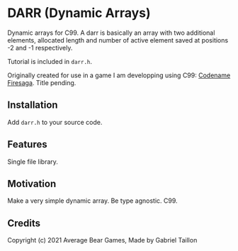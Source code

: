 # DARR (Dynamic Arrays) 

Dynamic arrays for C99. A darr is basically an array with two additional elements, allocated length and number of active element saved at positions -2 and -1 respectively. 

Tutorial is included in ```darr.h```.

Originally created for use in a game I am developping using C99: [Codename Firesaga](https://gitlab.com/Gabinou/firesagamaker). Title pending. 

## Installation
Add ```darr.h``` to your source code.

## Features
Single file library.

## Motivation
Make a very simple dynamic array. 
Be type agnostic.
C99.

## Credits
Copyright (c) 2021 Average Bear Games, Made by Gabriel Taillon
